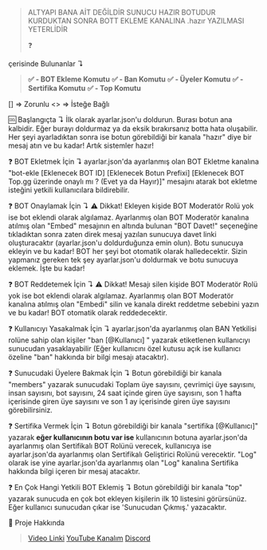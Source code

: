 > ALTYAPI BANA AİT DEĞİLDİR SUNUCU HAZIR BOTUDUR KURDUKTAN SONRA BOTT EKLEME KANALINA .hazır YAZILMASI YETERLİDİR
> 
> 
> 
> 
> ❓
> 
>  
>   
>    
>     
çerisinde Bulunanlar ↴
> 
> **✅ - BOT Ekleme Komutu**
> **✅ - Ban Komutu**
> **✅ - Üyeler Komutu**
> **✅ - Sertifika Komutu**
> **✅ - Top Komutu**

[] => Zorunlu
<> => İsteğe Bağlı





🆒 Başlangıçta ↴
İlk olarak ayarlar.json'u doldurun. Burası botun ana kalbidir. Eğer burayı doldurmaz ya da eksik bırakırsanız botta hata oluşabilir. Her şeyi ayarladıktan sonra ise botun görebildiği bir kanala "hazır" diye bir mesaj atın ve bu kadar! Artık sistemler hazır!

❓ BOT Ekletmek İçin ↴
ayarlar.json'da ayarlanmış olan BOT Ekletme kanalına "<prefix>bot-ekle [Eklenecek BOT ID] [Eklenecek Botun Prefixi] [Eklenecek BOT Top.gg üzerinde onaylı mı ? (Evet ya da  Hayır)]" mesajını atarak bot ekletme isteğini yetkili kullanıcılara bildirebilir.

❓ BOT Onaylamak İçin ↴
⚠ Dikkat! Ekleyen kişide BOT Moderatör Rolü yok ise bot eklendi olarak algılamaz.
Ayarlanmış olan BOT Moderatör kanalına atılmış olan "Embed" mesajının en altında bulunan "BOT Davet!" seçeneğine tıkladıktan sonra zaten direk mesaj yazılan sunucuya davet linki oluşturacaktır (ayarlar.json'u doldurduğunza emin olun). Botu sunucuya ekleyin ve bu kadar! BOT her şeyi bot otomatik olarak halledecektir. Sizin yapmanız gereken tek şey ayarlar.json'u doldurmak ve botu sunucuya eklemek. İşte bu kadar!

❓ BOT Reddetemek İçin ↴
⚠ Dikkat! Mesajı silen kişide BOT Moderatör Rolü yok ise bot eklendi olarak algılamaz.
Ayarlanmış olan BOT Moderatör kanalına atılmış olan "Embedi" silin ve kanala direkt reddetme sebebini yazın ve bu kadar! BOT otomatik olarak reddedecektir.

❓ Kullanıcıyı Yasakalmak İçin ↴
ayarlar.json'da ayarlanmış olan BAN Yetkilisi rolüne sahip olan kişiler "<prefix>ban [@Kullanıcı] <Sebep>" yazarak etiketlenen kullanıcıyı sunucudan yasaklayabilir (Eğer kullanıcını özel kutusu açık ise kullanıcı özeline "ban" hakkında bir bilgi mesajı atacaktır).

❓ Sunucudaki Üyelere Bakmak İçin ↴
Botun görebildiği bir kanala "<prefix>members" yazarak sunucudaki Toplam üye sayısını, çevrimiçi üye sayısını, insan sayısını, bot sayısını, 24 saat içinde giren üye sayısını, son 1 hafta içerisinde giren üye sayısını ve son 1 ay içerisinde giren üye sayısını görebilirsiniz.

❓ Sertifika Vermek İçin ↴
Botun görebildiği bir kanala "<prefix>sertifika [@Kullanıcı]" yazarak **eğer kullanıcının botu var ise** kullanıcının botuna ayarlar.json'da ayarlanmış olan Sertifikalı BOT Rolünü verecek, kullanıcıya ise ayarlar.json'da ayarlanmış olan Sertifikalı Geliştirici Rolünü verecektir. "Log" olarak ise yine ayarlar.json'da ayarlanmış olan "Log" kanalına Sertifika hakkında bilgi içeren bir mesaj atacaktır.

❓ En Çok Hangi Yetkili BOT Eklemiş ↴
Botun görebildiği bir kanala "<prefix>top" yazarak sunucuda en çok bot ekleyen kişilerin ilk 10 listesini görürsünüz. Eğer kullanıcı sunucudan çıkar ise 'Sunucudan Çıkmış.' yazacaktır.

🤵 Proje Hakkında
> [Video Linki](https://www.youtube.com/watch?v=oop9RZH5y7Y)
> [YouTube Kanalım](https://www.youtube.com/c/revengenyks31)
> [Discord](https://www.discord.com/users/675593025468235806)
